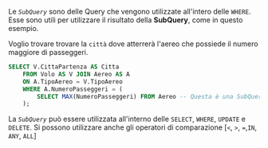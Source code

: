 Le *`SubQuery`* sono delle Query che vengono utilizzate all'intero delle `WHERE`.
Esse sono utili per utilizzare il risultato della **SubQuery**, come in questo esempio.

Voglio trovare trovare la `città` dove atterrerà l'aereo che possiede il numero maggiore di passeggeri.
```sql
SELECT V.CittaPartenza AS Citta
	FROM Volo AS V JOIN Aereo AS A 
	ON A.TipoAereo = V.TipoAereo
	WHERE A.NumeroPasseggeri = (
		SELECT MAX(NumeroPasseggeri) FROM Aereo -- Questa è una SubQuery
	);
```

La *`SubQuery`* può essere utilizzata all'interno delle `SELECT`, `WHERE`, `UPDATE` e `DELETE`.
Si possono utilizzare anche gli operatori di comparazione \[`<`, `>`, `=`,`IN`, `ANY`, `ALL`]
